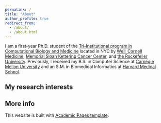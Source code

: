 ```yaml
---
permalink: /
title: "About"
author_profile: true
redirect_from: 
  - /about/
  - /about.html
---
```


I am a first-year Ph.D. student of the [Tri-Institutional program in Computational Biology and Medicine](https://compbio.triiprograms.org/) located in NYC by [Weill Cornell Medicine](https://gradschool.weill.cornell.edu/), [Memorial Sloan Kettering Cancer Center](https://www.mskcc.org/research/ski), and [the Rockefeller University](https://www.rockefeller.edu/). Previously, I received my B.S. in Computer Science at [Carnegie Mellon University](https://www.cs.cmu.edu/) and an S.M. in Biomedical Informatics at [Harvard Medical School](https://dbmi.hms.harvard.edu/). 

My research interests
------


More info
------
This website is built with [Academic Pages template](https://academicpages.github.io/).
